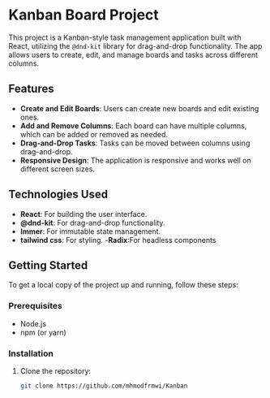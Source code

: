 # Kanban Board Project

This project is a Kanban-style task management application built with React, utilizing the `@dnd-kit` library for drag-and-drop functionality. The app allows users to create, edit, and manage boards and tasks across different columns.

## Features

- **Create and Edit Boards**: Users can create new boards and edit existing ones.
- **Add and Remove Columns**: Each board can have multiple columns, which can be added or removed as needed.
- **Drag-and-Drop Tasks**: Tasks can be moved between columns using drag-and-drop.
- **Responsive Design**: The application is responsive and works well on different screen sizes.

## Technologies Used

- **React**: For building the user interface.
- **@dnd-kit**: For drag-and-drop functionality.
- **Immer**: For immutable state management.
- **tailwind css**: For styling. -**Radix**:For headless components

## Getting Started

To get a local copy of the project up and running, follow these steps:

### Prerequisites

- Node.js
- npm (or yarn)

### Installation

1. Clone the repository:
   ```bash
   git clone https://github.com/mhmodfrmwi/Kanban
   ```
